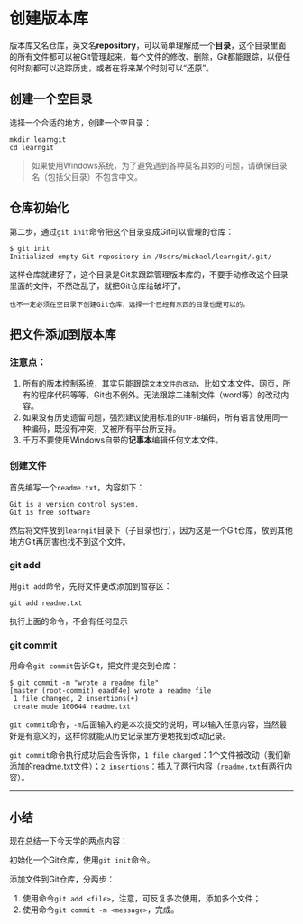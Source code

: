 # 创建版本库

版本库又名仓库，英文名**repository**，可以简单理解成一个**目录**，这个目录里面的所有文件都可以被Git管理起来，每个文件的修改、删除，Git都能跟踪，以便任何时刻都可以追踪历史，或者在将来某个时刻可以“还原”。

## 创建一个空目录

选择一个合适的地方，创建一个空目录：

```shell
mkdir learngit
cd learngit
```

> 如果使用Windows系统，为了避免遇到各种莫名其妙的问题，请确保目录名（包括父目录）不包含中文。



## 仓库初始化

第二步，通过`git init`命令把这个目录变成Git可以管理的仓库：

```shell
$ git init
Initialized empty Git repository in /Users/michael/learngit/.git/
```

这样仓库就建好了，这个目录是Git来跟踪管理版本库的，不要手动修改这个目录里面的文件，不然改乱了，就把Git仓库给破坏了。

`也不一定必须在空目录下创建Git仓库，选择一个已经有东西的目录也是可以的。`

## 把文件添加到版本库

### 注意点：

1. 所有的版本控制系统，其实只能跟踪`文本文件的改动`，比如文本文件，网页，所有的程序代码等等，Git也不例外。无法跟踪二进制文件（word等）的改动内容。
3. 如果没有历史遗留问题，强烈建议使用标准的`UTF-8`编码，所有语言使用同一种编码，既没有冲突，又被所有平台所支持。
4. 千万不要使用Windows自带的**记事本**编辑任何文本文件。

### 创建文件

首先编写一个`readme.txt`，内容如下：

```
Git is a version control system.
Git is free software
```

然后将文件放到`learngit`目录下（子目录也行），因为这是一个Git仓库，放到其他地方Git再厉害也找不到这个文件。

### git add

用`git add`命令，先将文件更改添加到暂存区：

```shell
git add readme.txt
```

执行上面的命令，不会有任何显示

### git commit

用命令`git commit`告诉Git，把文件提交到仓库：

```shell
$ git commit -m "wrote a readme file"
[master (root-commit) eaadf4e] wrote a readme file
 1 file changed, 2 insertions(+)
 create mode 100644 readme.txt
```

`git commit`命令，`-m`后面输入的是本次提交的说明，可以输入任意内容，当然最好是有意义的，这样你就能从历史记录里方便地找到改动记录。

`git commit`命令执行成功后会告诉你，`1 file changed`：1个文件被改动（我们新添加的readme.txt文件）；`2 insertions`：插入了两行内容（`readme.txt`有两行内容）。

------

## 小结

现在总结一下今天学的两点内容：

初始化一个Git仓库，使用`git init`命令。

添加文件到Git仓库，分两步：

1. 使用命令`git add <file>`，注意，可反复多次使用，添加多个文件；
2. 使用命令`git commit -m <message>`，完成。